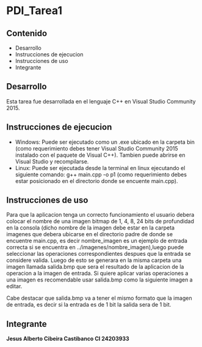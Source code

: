 # PDI_Tarea1
## Contenido
* Desarrollo
* Instrucciones de ejecucion
* Instrucciones de uso
* Integrante
 
## Desarrollo
Esta tarea fue desarrollada en el lenguaje C++ en Visual Studio Community 2015.

## Instrucciones de ejecucion
* Windows:
Puede ser ejecutado como un .exe ubicado en la carpeta bin (como requerimiento debes tener Visual Studio Community 2015 instalado con el paquete de Visual C++). Tambien puede abrirse en Visual Studio y recompilarse.
* Linux:
Puede ser ejecutada desde la terminal en linux ejecutando el siguiente comando: g++ main.cpp -o p1 (como requerimiento debes estar posicionado en el directorio donde se encuente main.cpp).

## Instrucciones de uso
Para que la aplicacion tenga un correcto funcionamiento el usuario debera colocar el nombre de una imagen bitmap de 1, 4, 8, 24 bits de profundidad en la consola (dicho nombre de la imagen debe estar en la carpeta imagenes que debera ubicarse en el directorio padre de donde se encuentre main.cpp, es decir nombre_imagen es un ejemplo de entrada correcta si se encuentra en ../imagenes/nombre_imagen),luego puede seleccionar las operaciones correspondientes despues que la entrada se considere valida. Luego de esto se generara en la misma carpeta una imagen llamada salida.bmp que sera el resultado de la aplicacion de la operacion a la imagen de entrada. Si quiere aplicar varias operaciones a una imagen es recomendable usar salida.bmp como la siguiente imagen a editar.

Cabe destacar que salida.bmp va a tener el mismo formato que la imagen de entrada, es decir si la entrada es de 1 bit la salida sera de 1 bit.

## Integrante

**Jesus Alberto Cibeira Castibanco CI 24203933**


